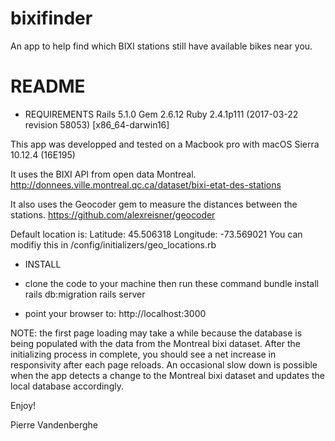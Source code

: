 # bixifinder
An app to help find which BIXI stations still have available bikes near you.


# README

* REQUIREMENTS
Rails 5.1.0
Gem 2.6.12
Ruby 2.4.1p111 (2017-03-22 revision 58053) [x86_64-darwin16]

This app was developped and tested on a Macbook pro with macOS Sierra 10.12.4 (16E195)

It uses the BIXI API from open data Montreal.
http://donnees.ville.montreal.qc.ca/dataset/bixi-etat-des-stations

It also uses the Geocoder gem to measure the distances between the stations.
https://github.com/alexreisner/geocoder

Default location is: 
Latitude: 45.506318
Longitude: -73.569021
You can modifiy this in /config/initializers/geo_locations.rb

* INSTALL

- clone the code to your machine then run these command
bundle install
rails db:migration
rails server

- point your browser to:
http://localhost:3000

NOTE: the first page loading may take a while because the database
is being populated with the data from the Montreal bixi dataset.
After the initializing process in complete, 
you should see a net increase in responsivity after each page reloads.
An occasional slow down is possible when the app detects a change
to the Montreal bixi dataset and updates the local database accordingly.

Enjoy!

Pierre Vandenberghe



